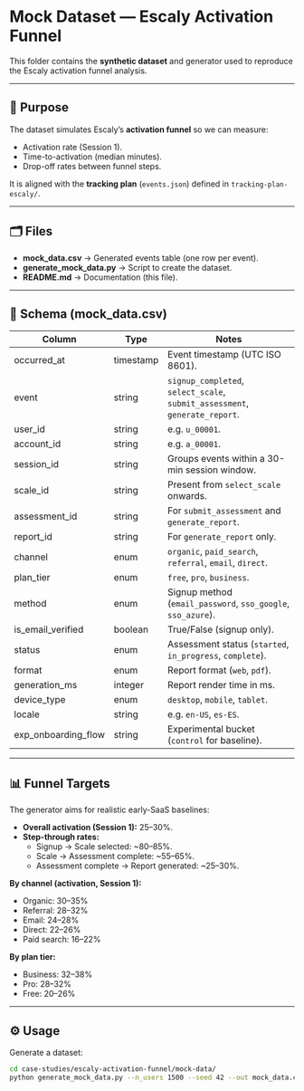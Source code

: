 # Mock Dataset — Escaly Activation Funnel

This folder contains the **synthetic dataset** and generator used to reproduce the Escaly activation funnel analysis.

---

## 🎯 Purpose
The dataset simulates Escaly’s **activation funnel** so we can measure:
- Activation rate (Session 1).
- Time-to-activation (median minutes).
- Drop-off rates between funnel steps.

It is aligned with the **tracking plan** (`events.json`) defined in `tracking-plan-escaly/`.

---

## 🗂 Files
- **mock_data.csv** → Generated events table (one row per event).  
- **generate_mock_data.py** → Script to create the dataset.  
- **README.md** → Documentation (this file).  

---

## 📐 Schema (mock_data.csv)

| Column              | Type      | Notes |
|---------------------|-----------|-------|
| occurred_at         | timestamp | Event timestamp (UTC ISO 8601). |
| event               | string    | `signup_completed`, `select_scale`, `submit_assessment`, `generate_report`. |
| user_id             | string    | e.g. `u_00001`. |
| account_id          | string    | e.g. `a_00001`. |
| session_id          | string    | Groups events within a 30-min session window. |
| scale_id            | string    | Present from `select_scale` onwards. |
| assessment_id       | string    | For `submit_assessment` and `generate_report`. |
| report_id           | string    | For `generate_report` only. |
| channel             | enum      | `organic`, `paid_search`, `referral`, `email`, `direct`. |
| plan_tier           | enum      | `free`, `pro`, `business`. |
| method              | enum      | Signup method (`email_password`, `sso_google`, `sso_azure`). |
| is_email_verified   | boolean   | True/False (signup only). |
| status              | enum      | Assessment status (`started`, `in_progress`, `complete`). |
| format              | enum      | Report format (`web`, `pdf`). |
| generation_ms       | integer   | Report render time in ms. |
| device_type         | enum      | `desktop`, `mobile`, `tablet`. |
| locale              | string    | e.g. `en-US`, `es-ES`. |
| exp_onboarding_flow | string    | Experimental bucket (`control` for baseline). |

---

## 📊 Funnel Targets
The generator aims for realistic early-SaaS baselines:
- **Overall activation (Session 1):** 25–30%.  
- **Step-through rates:**  
  - Signup → Scale selected: ~80–85%.  
  - Scale → Assessment complete: ~55–65%.  
  - Assessment complete → Report generated: ~25–30%.  

**By channel (activation, Session 1):**
- Organic: 30–35%  
- Referral: 28–32%  
- Email: 24–28%  
- Direct: 22–26%  
- Paid search: 16–22%  

**By plan tier:**
- Business: 32–38%  
- Pro: 28–32%  
- Free: 20–26%  

---

## ⚙️ Usage

Generate a dataset:

```bash
cd case-studies/escaly-activation-funnel/mock-data/
python generate_mock_data.py --n_users 1500 --seed 42 --out mock_data.csv
